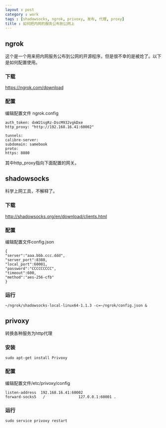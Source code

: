 ```yaml
---
layout : post
category : work
tags : [shadowsocks, ngrok, privoxy, 发布, 代理, proxy]
title : 如何把内网的服务公布到公网上
---
```


## ngrok<a id="sec-4-1" name="sec-4-1"></a>

这个是一个用来把内网服务公布到公网的开源程序，但是很不幸的是被炝了。以下是如何配置使用。

### 下载<a id="sec-4-1-1" name="sec-4-1-1"></a>

<https://ngrok.com/download>

### 配置<a id="sec-4-1-2" name="sec-4-1-2"></a>

编辑配置文件 ngrok.config

    auth_token: dxW21sgRz-DscM932vgkDxe
    http_proxy: "http://192.168.16.41:60002"
    
    tunnels:
    calibre-server:
    subdomain: samebook
    proto:
    https: 8080

其中http_proxy指向下面配置的网关。

## shadowsocks<a id="sec-4-2" name="sec-4-2"></a>

科学上网工具，不解释了。

### 下载<a id="sec-4-2-1" name="sec-4-2-1"></a>

<http://shadowsocks.org/en/download/clients.html>

### 配置<a id="sec-4-2-2" name="sec-4-2-2"></a>

编辑配置文件config.json

    {
    "server":"aaa.bbb.ccc.ddd",
    "server_port":8388,
    "local_port":60001,
    "password":"CCCCCCCCC",
    "timeout":600,
    "method":"aes-256-cfb"
    }

### 运行<a id="sec-4-2-3" name="sec-4-2-3"></a>

    ~/ngrok/shadowsocks-local-linux64-1.1.3 -c=~/ngrok/config.json &

## privoxy<a id="sec-4-3" name="sec-4-3"></a>

转换各种服务为http代理

### 安装<a id="sec-4-3-1" name="sec-4-3-1"></a>

    sudo apt-get install Privoxy

### 配置<a id="sec-4-3-2" name="sec-4-3-2"></a>

编辑配置文件/etc/privoxy/config

    listen-address  192.168.16.41:60002
    forward-socks5   /               127.0.0.1:60001 .

### 运行<a id="sec-4-3-3" name="sec-4-3-3"></a>

    sudo service privoxy restart
